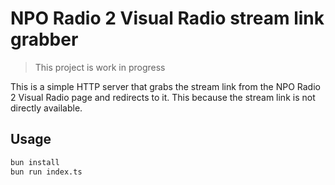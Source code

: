 # NPO Radio 2 Visual Radio stream link grabber

> This project is work in progress

This is a simple HTTP server that grabs the stream link from the NPO Radio 2 Visual Radio page and redirects to it. This because the stream link is not directly available.

## Usage

```bash
bun install
bun run index.ts
```